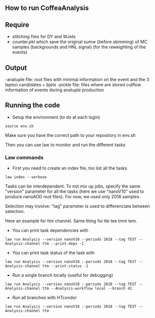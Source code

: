 ## How to run CoffeaAnalysis 

##  Require

- stitching files for DY and WJets
- counter.pkl which save the original sumw (before skimming) of MC samples (backgrounds and HNL signal) (for the reweighting of the events)

##  Output

-anatuple file: root files with minimal information on the event and the 3 lepton candidates + bjets
-pickle file: files where are stored cutflow information of events during anatuple production

##  Running the code

- Setup the environment (to do at each login)
```shell
source env.sh
```
Make sure you have the correct path to your repository in env.sh

Then you can use law to monitor and run the different tasks

### Law commands

- First you need to create an index file, too list all the tasks.
```shell
law index --verbose
```

Tasks can be interdependent. To not mix up jobs, specify the same "version" parameter for all the tasks (here we use "nanoV10" used to produce nanoAOD root files).
For now, we used only 2018 samples.

Selection may involve: "tag" parameter is used to differenciate between selection.

Here an example for ttm channel. Same thing for tte tee tmm tem.

- You can print task dependencies with
```shell
law run Analysis --version nanoV10 --periods 2018 --tag TEST --Analysis-channel ttm --print-deps -1
```

- You can print task status of the task with
```shell
law run Analysis --version nanoV10 --periods 2018 --tag TEST --Analysis-channel ttm --print-status -1
```

- Run a single branch locally (useful for debugging)
```shell
law run Analysis --version nanoV10 --periods 2018 --tag TEST --Analysis-channel ttm --Analysis-workflow local --branch 41
```

- Run all branches with HTcondor
```shell
law run Analysis --version nanoV10 --periods 2018 --tag TEST --Analysis-channel ttm
```